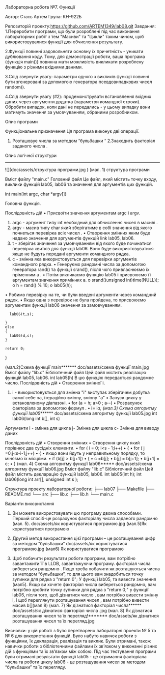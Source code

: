 Лабораторна робота №7. Функції

Автор: Стась Артем 
Група: КН-922Б 
 
Репозиторій проекту:https://github.com/ARTEM1349/lab08.git
Завдання: 
1.Переробити програми, що були розроблені під час виконання лабораторних робіт з тем "Масиви" та "Цикли" таким чином, щоб використовувалися функції для обчислення результату.
 
2.Функції повинні задовольняти основну їх причетність - уникати дублювання коду. 
Тому, для демонстрації роботи, ваша програма (функція main()) повинна мати можливість викликати розроблену функцію з різними вхідними даними.
 
3.Слід звернути увагу: параметри одного з викликів функції повинні бути згенеровані за допомогою генератора псевдовипадкових чисел random().
 
4.Слід звернути увагу (#2): продемонструвати встановлення вхідних даних через аргументи додатка (параметри командної строки). 
Обробити випадок, коли дані не передались - у цьому випадку вони матимуть значення за умовчуванням, обраними розробником.







Опис програми

Функціональне призначення
Ця програма виконує дві операції.
1.	Розташовує числа за методом “бульбашки “
2.Знаходить факторіал заданого числа .

 Опис логічної  структури
 **************************
  ![](doc/assets/структура програми.jpg ) (мал. 1) структура програми
  
  
  Вміст файлу "main.c"
Головний файл 
Це файл, який містить точку входу, виклики функцій lab05, lab06 та значення для аргументів цих функцій.

int main(int argc, char *argv[]) 


Головна функція.

Послідовність дій
•	Присвоїти значення аргументам argc і argv. 
1.	argc - аргумент типу int необхідний для обчислення чисел в масиві  .
2.	argv - масив типу char який зберігатиме в собі значення від якого почнеться перевірка всіх чисел .
•	Створення змінних яким буде надано значення для аргументів функцій link lab05, lab06.
1.	t - зберігає значення за умовчуванням від якого буде починатися перевірка квитків для функції lab06. Воно буде використовуватися якщо не будуть передані аргументи командного рядка.
2.	c - змінна яка використовується для перевірки аргументів командного рядка.
•	Генеруємо рандомні числа за допомогою генератора rand() та функції srand(), після чого привласнюємо їх пріменним a .
•	Потім викликаємо функцію lab05 і присвоюємо її аргументам значення примінних a.
o	 srand((unsigned int)time(NULL));
o	    h = rand() % 10;
o	    lab05(h);

•	Робимо перевірку на те, чи були введені аргументи через командний рядок.
•	Якщо одна з перевірок не була пройдена, то присвоюємо аргументам функції lab06 значення за замовчуванням.

      
      lab06(t,s);
      
    }
    else
    {  
      lab06(d,s);     
    }
    
    return 0;
}

(мал.2)Схема функції main*******
doc/assets/схема функції main.jpg
Вміст файлу "lib.c"
Бібліотечний файл
Цей файл містить реалізацію функцій lab05, lab06.
int lab05(h)
В цю функцію передається рандомне число.
Послідовність дій
•	Створення змінної i.
1.	i - використовується для змінна "i" виступає зберігачем добутка самої себе на, ітераційно змінну, змінну "a"
•	Запуск циклу  у встановленому діапазоні.
•	for (a = h; a>0 ; a--) 
•	Розрахунок  факторіала за допомогою формул .
•	i= i*a;
(мал.3) Схема алгоритму функції lab05*******
doc/assets/схема алгоритму функції lab05.jpg
int lab06(long int b[], int s) 

Аргументи
i - змінна для цикла 
j- Змінна для цикла 
c- Змінна для виводу даних 

Послідовність дій
•	Створення змінних 
•	Створення циклу який порівнює два сусідніх елементи.
•	for ( i = 0; i<s - 1;i++)
•	     {
•	        for ( j  =0;j<s-i-1;j++)
•	         {
•	якщо вони йдуть у неправильному порядку, то  міняємо їх       місцями.
•	if (b[j] > b[j+1])
•	            {
•	                c =b[j];
•	                b[j] = b[j+1];
•	                b[j+1] = c;
•	            }
(мал. 4) Схема алгоритму функції lab06*****
doc/assets/схема алгоритму функції lab06.jpg
Вміст файлу "lib.c"
Бібліотечний файл
Цей файл містить декларацію функцій lab05, lab06.
int lab05(int h);
int lab06(long int arr[], unsigned int s );

Структура проекту лабораторної роботи:
├── lab07
├── Makefile
├── README.md
└── src
    ├── lib.c
    ├── lib.h
    └── main.c

Варіанти використання
1.	Ви можете використовувати цю програму двома способами. Перший спосіб-це розрахунок факторіалу числа заданого рандомно  (мал. 5).
doc/assets/як користуватися програмою.jpg
(мал.5)Як користуватися програмою
2.	Другий метод використання цієї програми – це розташування цифр за методом “бульбашки”
doc/assets/як користуватися програмою.jpg
(мал6) Як користуватися програмою

3.	Щоб побачити результати роботи програми, вам потрібно завантажити її в LLDB, завантажуючи програму. факторіал числа вибереться рандомно . Якщо  треба побачити як розташуються числа за методом “бульбашки”, то для цього вам знадобиться точку зупинки для рядка з "return 0"; У функції lab05, та вивести значення (мал5). Якщо ви хочете факторіал числа вибереться рандомно, вам потрібно зробити точку зупинки для рядка з "return 0;" у функції lab06, після того, щоб дізнатися число , вам потрібно вивести змінну i,  і щоб переглянути розташування чисел , вам потрібно вивести масив b[](мал 8)
(мал. 7) Як дізнатися  факторіал числа******
doc/assets/як дізнатися факторіал числа .jpg
(мал. 8) Як дізнатися розташування чисел  та їх перегляд!*******
doc/assets/як дізнатися розташування чисел та їх перегляд.jpg
   
Висновки: у цій роботі з було перетворено лабораторні проекти № 5 та № 6 для використання функцій. Було набуто навичок роботи з функціями, їх декларація, реалізація та виклик. Були отримані, також навички роботи з бібліотечними файлами  їх зв’язком у виконанні різних дій з функціями та їх зв’язком між собою. Під час тестування програми були отримані результати функції lab05 - це отримання факторіала  числа та   роботи циклу  lab06 - це розташування чисел за методом “бульбашки” та їх перегляду.
